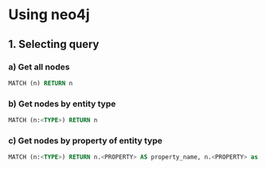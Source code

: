 # Using neo4j

## 1. Selecting query

### a) Get all nodes

```sql
MATCH (n) RETURN n
```

### b) Get nodes by entity type

``` sql
MATCH (n:<TYPE>) RETURN n
```

### c) Get nodes by property of entity type

``` sql
MATCH (n:<TYPE>) RETURN n.<PROPERTY> AS property_name, n.<PROPERTY> as property_name
```
